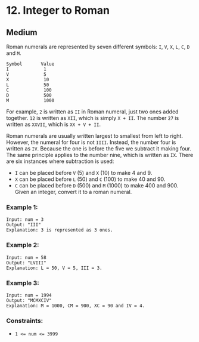 # 12. Integer to Roman


## Medium

Roman numerals are represented by seven different symbols: `I`, `V`, `X`, `L`, `C`, `D` and `M`.

```console
Symbol       Value
I             1
V             5
X             10
L             50
C             100
D             500
M             1000
```

For example, `2` is written as `II` in Roman numeral, just two ones added together. `12` is written as `XII`, which is simply `X + II`. The number `27` is written as `XXVII`, which is `XX + V + II`.

Roman numerals are usually written largest to smallest from left to right. However, the numeral for four is not `IIII`. Instead, the number four is written as `IV`. Because the one is before the five we subtract it making four. The same principle applies to the number nine, which is written as `IX`. There are six instances where subtraction is used:

- `I` can be placed before `V` (5) and `X` (10) to make 4 and 9.
- `X` can be placed before `L` (50) and `C` (100) to make 40 and 90.
- `C` can be placed before `D` (500) and `M` (1000) to make 400 and 900.
Given an integer, convert it to a roman numeral.

### Example 1:

```console
Input: num = 3
Output: "III"
Explanation: 3 is represented as 3 ones.
```

### Example 2:

```console
Input: num = 58
Output: "LVIII"
Explanation: L = 50, V = 5, III = 3.
```

### Example 3:

```console
Input: num = 1994
Output: "MCMXCIV"
Explanation: M = 1000, CM = 900, XC = 90 and IV = 4.
```

### Constraints:

- `1 <= num <= 3999`